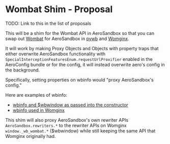 # Wombat Shim - Proposal

TODO: Link to this in the list of proposals

This will be a shim for the Wombat API in AeroSandbox so that you can swap out [Wombat](https://github.com/webrecorder/wombat) for AeroSandbox in [pywb](https://github.com/webrecorder/pywb) and [Womginx](https://github.com/binary-person/womginx).

It will work by making Proxy Objects and Objects with property traps that either overwrite AeroSandbox functionality with `SpecialInterceptionFeaturesEnum.requestUrlProxifier` enabled in the AeroConfig bundle or for the config, it will instead overwrite aero's config in the background.

Specifically, setting properties on wbinfo would "proxy AeroSandbox's config."

Here are examples of wbinfo:

- [wbinfo and $wbwindow as passed into the constructor](https://github.com/webrecorder/wombat/blob/26a39e4b5d6bc1d3ef391c8ec3d710d92de5b6fd/src/wombat.js#L16-L19)
- [wbinfo used in Womginx](https://github.com/binary-person/womginx/blob/d11aecdb1f04f778c6fd769f5972101d95b2b73a/public/wombat-handler.js#L28-L45)

This shim will also proxy AeroSandbox's own rewriter APIs `AeroSandbox.rewriters.*` to the rewriter APIs on Womginx `window._wb_wombat.*` ($wbwindow) while still keeping the same API that Womginx originally had.
